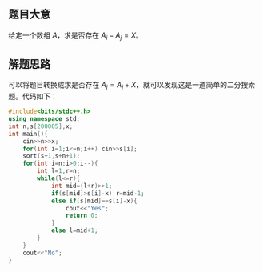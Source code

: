 ## 题目大意

给定一个数组 $A$，求是否存在 $A_i-A_j=X$。

## 解题思路

可以将题目转换成求是否存在 $A_j=A_i+X$，就可以发现这是一道简单的二分搜索题。代码如下：

```cpp
#include<bits/stdc++.h> 
using namespace std;
int n,s[200005],x;
int main(){
	cin>>n>>x;
	for(int i=1;i<=n;i++) cin>>s[i];
	sort(s+1,s+n+1);
	for(int i=n;i>0;i--){
		int l=1,r=n;
		while(l<=r){
			int mid=(l+r)>>1;
			if(s[mid]>s[i]-x) r=mid-1;
			else if(s[mid]==s[i]-x){
				cout<<"Yes";
				return 0;
			}
			else l=mid+1;
		}
	}
	cout<<"No";
} 
```
